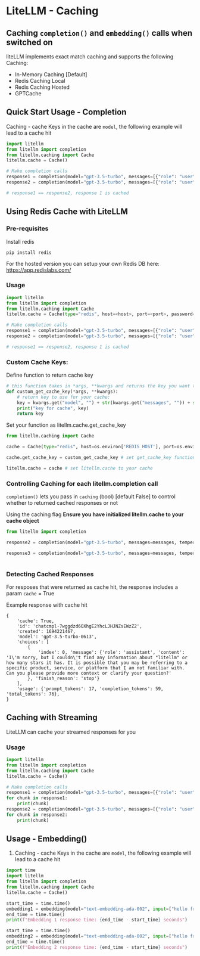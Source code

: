 # LiteLLM - Caching

## Caching `completion()` and `embedding()` calls when switched on

liteLLM implements exact match caching and supports the following Caching:
* In-Memory Caching [Default]
* Redis Caching Local
* Redis Caching Hosted
* GPTCache 

## Quick Start Usage - Completion
Caching - cache
Keys in the cache are `model`, the following example will lead to a cache hit
```python
import litellm
from litellm import completion
from litellm.caching import Cache
litellm.cache = Cache()

# Make completion calls
response1 = completion(model="gpt-3.5-turbo", messages=[{"role": "user", "content": "Tell me a joke."}])
response2 = completion(model="gpt-3.5-turbo", messages=[{"role": "user", "content": "Tell me a joke."}])

# response1 == response2, response 1 is cached
```

## Using Redis Cache with LiteLLM
### Pre-requisites
Install redis
```
pip install redis
```
For the hosted version you can setup your own Redis DB here: https://app.redislabs.com/
### Usage
```python
import litellm
from litellm import completion
from litellm.caching import Cache
litellm.cache = Cache(type="redis", host=<host>, port=<port>, password=<password>)

# Make completion calls
response1 = completion(model="gpt-3.5-turbo", messages=[{"role": "user", "content": "Tell me a joke."}])
response2 = completion(model="gpt-3.5-turbo", messages=[{"role": "user", "content": "Tell me a joke."}])

# response1 == response2, response 1 is cached
```

### Custom Cache Keys:

Define function to return cache key
```python
# this function takes in *args, **kwargs and returns the key you want to use for caching
def custom_get_cache_key(*args, **kwargs):
    # return key to use for your cache:
    key = kwargs.get("model", "") + str(kwargs.get("messages", "")) + str(kwargs.get("temperature", "")) + str(kwargs.get("logit_bias", ""))
    print("key for cache", key)
    return key

```

Set your function as litellm.cache.get_cache_key
```python
from litellm.caching import Cache

cache = Cache(type="redis", host=os.environ['REDIS_HOST'], port=os.environ['REDIS_PORT'], password=os.environ['REDIS_PASSWORD'])

cache.get_cache_key = custom_get_cache_key # set get_cache_key function for your cache

litellm.cache = cache # set litellm.cache to your cache 

```

### Controlling Caching for each litellm.completion call

`completion()` lets you pass in `caching` (bool) [default False] to control whether to returned cached responses or not

Using the caching flag
**Ensure you have initialized litellm.cache to your cache object**

```python
from litellm import completion

response2 = completion(model="gpt-3.5-turbo", messages=messages, temperature=0.1, caching=True)

response3 = completion(model="gpt-3.5-turbo", messages=messages, temperature=0.1, caching=False)
    
```
### Detecting Cached Responses
For resposes that were returned as cache hit, the response includes a param `cache` = True 

Example response with cache hit
```
{
    'cache': True,
    'id': 'chatcmpl-7wggdzd6OXhgE2YhcLJHJNZsEWzZ2', 
    'created': 1694221467, 
    'model': 'gpt-3.5-turbo-0613', 
    'choices': [
        {
            'index': 0, 'message': {'role': 'assistant', 'content': 'I\'m sorry, but I couldn\'t find any information about "litellm" or how many stars it has. It is possible that you may be referring to a specific product, service, or platform that I am not familiar with. Can you please provide more context or clarify your question?'
        }, 'finish_reason': 'stop'}
    ], 
    'usage': {'prompt_tokens': 17, 'completion_tokens': 59, 'total_tokens': 76}, 
}

```
## Caching with Streaming 
LiteLLM can cache your streamed responses for you

### Usage
```python
import litellm
from litellm import completion
from litellm.caching import Cache
litellm.cache = Cache()

# Make completion calls
response1 = completion(model="gpt-3.5-turbo", messages=[{"role": "user", "content": "Tell me a joke."}], stream=True)
for chunk in response1:
    print(chunk)
response2 = completion(model="gpt-3.5-turbo", messages=[{"role": "user", "content": "Tell me a joke."}], stream=True)
for chunk in response2:
    print(chunk)
```

## Usage - Embedding()
1. Caching - cache
Keys in the cache are `model`, the following example will lead to a cache hit
```python
import time
import litellm
from litellm import completion
from litellm.caching import Cache
litellm.cache = Cache()

start_time = time.time()
embedding1 = embedding(model="text-embedding-ada-002", input=["hello from litellm"*5])
end_time = time.time()
print(f"Embedding 1 response time: {end_time - start_time} seconds")

start_time = time.time()
embedding2 = embedding(model="text-embedding-ada-002", input=["hello from litellm"*5])
end_time = time.time()
print(f"Embedding 2 response time: {end_time - start_time} seconds")
```